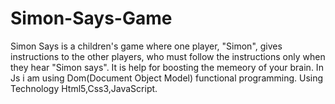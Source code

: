 # Simon-Says-Game
Simon Says is a children's game where one player, "Simon",
gives instructions to the other players,
who must follow the instructions only when they hear "Simon says".
It is help for boosting the memeory of your brain.
In Js i am using Dom(Document Object Model) functional programming.
Using Technology Html5,Css3,JavaScript.
